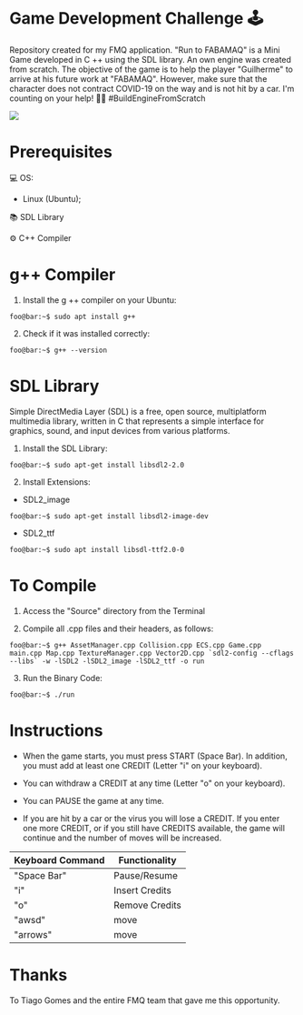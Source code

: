 # Game Development Challenge 🕹
Repository created for my FMQ application. "Run to FABAMAQ" is a Mini Game developed in C ++ using the SDL library. An own engine was created from scratch. The objective of the game is to help the player "Guilherme" to arrive at his future work at "FABAMAQ". However, make sure that the character does not contract COVID-19 on the way and is not hit by a car. 
I'm counting on your help! 👨‍💻 #BuildEngineFromScratch

![](runToFMQ.gif)

# Prerequisites

💻 OS:
  - Linux (Ubuntu);

📚 SDL Library

⚙ C++ Compiler

# g++ Compiler

1. Install the g ++ compiler on your Ubuntu:
```console
foo@bar:~$ sudo apt install g++
```
  
2. Check if it was installed correctly:
```console
foo@bar:~$ g++ --version
```

# SDL Library
Simple DirectMedia Layer (SDL) is a free, open source, multiplatform multimedia library, written in C that represents a simple interface for graphics, sound, and input devices from various platforms.

1. Install the SDL Library:
```console
foo@bar:~$ sudo apt-get install libsdl2-2.0
```
2. Install Extensions:

- SDL2_image
```console
foo@bar:~$ sudo apt-get install libsdl2-image-dev
```

- SDL2_ttf
```console
foo@bar:~$ sudo apt install libsdl-ttf2.0-0
```

# To Compile
1. Access the "Source" directory from the Terminal

2. Compile all .cpp files and their headers, as follows:

```console
foo@bar:~$ g++ AssetManager.cpp Collision.cpp ECS.cpp Game.cpp main.cpp Map.cpp TextureManager.cpp Vector2D.cpp `sdl2-config --cflags --libs` -w -lSDL2 -lSDL2_image -lSDL2_ttf -o run
```
3. Run the Binary Code:
```console
foo@bar:~$ ./run
```
# Instructions
- When the game starts, you must press START (Space Bar). In addition, you must add at least one CREDIT (Letter "i" on your keyboard).

- You can withdraw a CREDIT at any time (Letter "o" on your keyboard).

- You can PAUSE the game at any time.

- If you are hit by a car or the virus you will lose a CREDIT. If you enter one more CREDIT, or if you still have CREDITS available, the game will continue and the number of moves will be increased.

Keyboard Command | Functionality
------------ | -------------
"Space Bar" | Pause/Resume
"i" | Insert Credits
"o" | Remove Credits
"awsd" | move
"arrows" | move


# Thanks
To Tiago Gomes and the entire FMQ team that gave me this opportunity.
